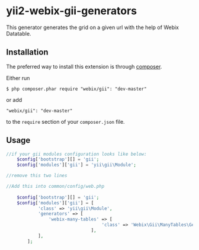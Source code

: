yii2-webix-gii-generators
=====================

This generator generates the grid on a given url with the help of Webix Datatable.

## Installation

The preferred way to install this extension is through [composer](http://getcomposer.org/download/).

Either run

```
$ php composer.phar require "webix/gii": "dev-master"
```

or add

```
"webix/gii": "dev-master"
```

to the ```require``` section of your `composer.json` file.

## Usage

```php
//if your gii modules configuration looks like below:
    $config['bootstrap'][] = 'gii';
    $config['modules']['gii'] = 'yii\gii\Module';

//remove this two lines
```

```php
//Add this into common/config/web.php
    
    $config['bootstrap'][] = 'gii';
    $config['modules']['gii'] = [
            'class' => 'yii\gii\Module',
            'generators' => [
                'webix-many-tables' => [
                                    'class' => 'Webix\Gii\ManyTables\Generator'
                                ],
            ],
        ];
```
